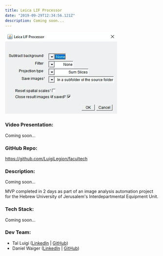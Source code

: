 ```yaml
---
title: Leica LIF Processor
date: "2019-09-29T12:34:56.121Z"
description: Coming soon...
---
```


![Leica LIF Processor Screenshot](./leica-lif-processor.png)

### Video Presentation:

Coming soon...

### GitHub Repo:

https://github.com/LuigiLegion/facultech

### Description:

Coming soon...

MVP completed in 2 days as part of an image analysis automation project for the Hebrew University of Jerusalem's Interdepartmental Equipment Unit.

### Tech Stack:

Coming soon...

### Dev Team:

- Tal Luigi ([LinkedIn](https://www.linkedin.com/in/talluigi) | [GitHub](https://github.com/luigilegion))
- Daniel Waiger ([LinkedIn](https://www.linkedin.com/in/daniel-waiger-9433ab15a) | [GitHub](https://github.com/daniel-waiger))
